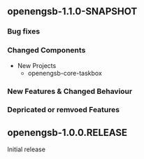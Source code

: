 openengsb-1.1.0-SNAPSHOT
-----------------------

### Bug fixes

### Changed Components
* New Projects
  * openengsb-core-taskbox

### New Features & Changed Behaviour

### Depricated or remvoed Features


openengsb-1.0.0.RELEASE
-----------------------

Initial release

